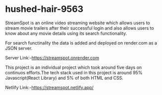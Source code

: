 # hushed-hair-9563

StreamSpot is an online video streaming website which allows users to stream movie trailers after their successful login and also allows users to know about any movie details using its search functionality.

For search functinality the data is added and deployed on render.com as a JSON server.

Server Link:-https://streamspot.onrender.com

This project is an individual project which took around five days on continuos efforts.The tech stack used in this project is around 95% Javascript(React Library) and 5% of both HTML and CSS.

Netlify Link:-https://streamspot.netlify.app/



